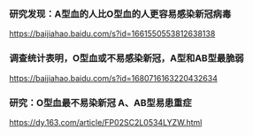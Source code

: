 ### 研究发现：A型血的人比O型血的人更容易感染新冠病毒
https://baijiahao.baidu.com/s?id=1661550553812638138

### 调查统计表明，O型血或不易感染新冠，A型和AB型最脆弱
https://baijiahao.baidu.com/s?id=1680716163220432634

### 研究：O型血最不易染新冠 A、AB型易患重症
https://dy.163.com/article/FP02SC2L0534LYZW.html
